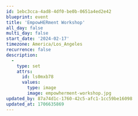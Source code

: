 ```yaml
---
id: 1ebc3cca-4ad8-4df0-be0b-0651a4ed2e42
blueprint: event
title: 'EmpowHERment Workshop'
all_day: false
multi_day: false
start_date: '2024-02-17'
timezone: America/Los_Angeles
recurrence: false
description:
  -
    type: set
    attrs:
      id: ls0mxb78
      values:
        type: image
        image: empowherment-workshop.jpg
updated_by: 87a74d1c-1760-42c5-afc1-1cc59be16098
updated_at: 1706635869
---
```


